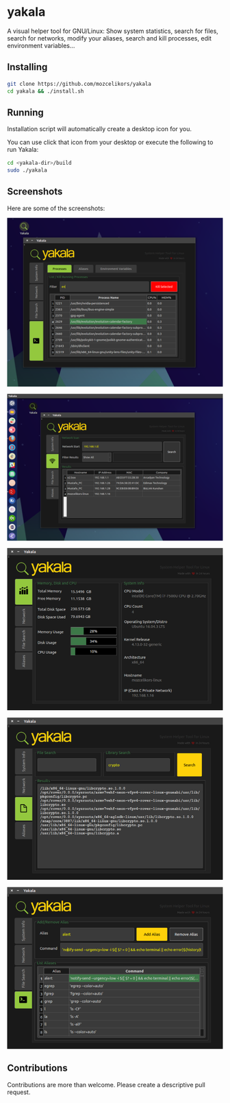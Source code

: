 # yakala
A visual helper tool for GNU/Linux: Show system statistics, search for files, search for networks, modify your aliases, search and kill processes, edit environment variables...

## Installing

```bash
git clone https://github.com/mozcelikors/yakala
cd yakala && ./install.sh
```

## Running

Installation script will automatically create a desktop icon for you. 

You can use click that icon from your desktop or execute the following to run Yakala:

```bash
cd <yakala-dir>/build
sudo ./yakala
```

## Screenshots

Here are some of the screenshots:

![alt text](https://raw.githubusercontent.com/mozcelikors/yakala/master/docs/img/Selection_006.png)

![alt text](https://raw.githubusercontent.com/mozcelikors/yakala/master/docs/img/Selection_004.png)

![alt text](https://raw.githubusercontent.com/mozcelikors/yakala/master/docs/img/image916.png)

![alt text](https://raw.githubusercontent.com/mozcelikors/yakala/master/docs/img/image2022.png)

![alt text](https://raw.githubusercontent.com/mozcelikors/yakala/master/docs/img/image2575.png)


## Contributions

Contributions are more than welcome. Please create a descriptive pull request.
